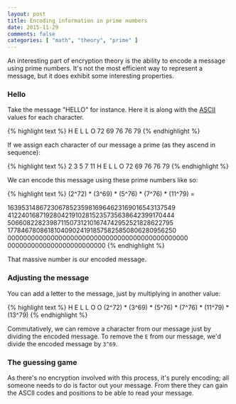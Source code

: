 ```yaml
---
layout: post
title: Encoding information in prime numbers
date: 2015-11-29
comments: false
categories: [ "math", "theory", "prime" ]
---
```


An interesting part of encryption theory is the ability to encode a message using prime numbers. It's not the most efficient way to represent a message, but it does exhibit some interesting properties.

### Hello

Take the message "HELLO" for instance. Here it is along with the [ASCII](https://en.wikipedia.org/wiki/ASCII) values for each character.

{% highlight text %}
H  E  L  L  O
72 69 76 76 79 
{% endhighlight %}

If we assign each character of our message a prime (as they ascend in sequence):

{% highlight text %}
2  3  5  7  11
H  E  L  L  O
72 69 76 76 79 
{% endhighlight %}

We can encode this message using these prime numbers like so:

{% highlight text %}
(2^72) * (3^69) * (5^76) * (7^76) * (11^79) =

1639531486723067852359816964623169016543137549
4122401687192804219102815235735638642399170444
5066082282398711507312101674742952521828622795
1778467808618104090241918575825850806280956250
0000000000000000000000000000000000000000000000
0000000000000000000000000 
{% endhighlight %}

That massive number is our encoded message. 

### Adjusting the message

You can add a letter to the message, just by multiplying in another value:

{% highlight text %}
 H        E        L        L        O         O
(2^72) * (3^69) * (5^76) * (7^76) * (11^79) * (13^79) 
{% endhighlight %}

Commutatively, we can remove a character from our message just by dividing the encoded message. To remove the `E` from our message, we'd divide the encoded message by `3^69`.

### The guessing game

As there's no encryption involved with this process, it's purely encoding; all someone needs to do is factor out your message. From there they can gain the ASCII codes and positions to be able to read your message.

